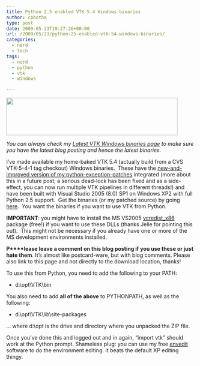 ```yaml
---
title: Python 2.5 enabled VTK 5.4 Windows binaries
author: cpbotha
type: post
date: 2009-05-23T19:27:26+00:00
url: /2009/05/23/python-25-enabled-vtk-54-windows-binaries/
categories:
  - nerd
  - tech
tags:
  - nerd
  - python
  - vtk
  - windows

---
```

<img class="alignnone" style="border: 0pt none;" src="http://vtk.org/opensourcelogos/vtk100.png" alt="" width="456" height="100" />

_You can always check my [Latest VTK Windows binaries page][1] to make sure you have the latest blog posting and hence the latest binaries._

I&#8217;ve made available my home-baked VTK 5.4 (actually build from a CVS VTK-5-4-1 tag checkout) Windows binaries.  These have the [new-and-improved version of my python-exception-patches][2] integrated (more about this in a future post; a serious dead-lock has been fixed and as a side-effect, you can now run multiple VTK pipelines in different threads!) and have been built with Visual Studio 2005 (8.0) SP1 on Windows XP2 with full Python 2.5 support.  Get the binaries (or my patched source) by going [here][3].  You want the binaries if you want to use VTK from Python.

**IMPORTANT**: you might have to install the MS VS2005 [vcredist_x86][4] package (free!) if you want to use these DLLs (thanks Jelle for pointing this out).  This might not be necessary if you already have one or more of the MS development environments installed.

**P****lease leave a comment on this blog posting if you use these or just hate them**. It’s almost like postcard-ware, but with blog comments. Please also link to this page and not directly to the download location, thanks!

To use this from Python, you need to add the following to your PATH:

  * d:\opt\VTK\bin

You also need to add **all of the above** to PYTHONPATH, as well as the following:

  * d:\opt\VTK\lib\site-packages

… where d:\opt is the drive and directory where you unpacked the ZIP file.

Once you’ve done this and logged out and in again, “import vtk” should work at the Python prompt. Shameless plug: you can use my free [envedit][5] software to do the environment editing. It beats the default XP editing thingy.

 [1]: http://cpbotha.net/software/latest-vtk-windows-binaries/ "Latest VTK Windows binaries page."
 [2]: http://code.google.com/p/devide/source/browse/trunk/johannes/patches/pyvtk_tryexcept_and_pyexceptions_20090519_vtk-5-4-1.diff "link to new and improved pyexceptions patch"
 [3]: http://visualisation.tudelft.nl/~cpbotha/files/vtk_itk/vtk-5.4/ "Link to VTK 5.4 binaries download directory"
 [4]: http://www.microsoft.com/downloads/details.aspx?familyid=32BC1BEE-A3F9-4C13-9C99-220B62A191EE&displaylang=en "link to vcredist_x86.exe"
 [5]: ../software/envedit "envedit homepage"
